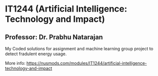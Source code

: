 # IT1244 (Artificial Intelligence: Technology and Impact)
## Professor: Dr. Prabhu Natarajan
My Coded solutions for assignment and machine learning group project to detect fradulent energy usage.

More info: https://nusmods.com/modules/IT1244/artificial-intelligence-technology-and-impact
